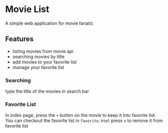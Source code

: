 # Movie List
A simple web application for movie fanatic

## Features
- listing movies from movie api
- searching movies by title
- add movies to your favorite list
- manage your favorite list

### Searching 
type the title of the movies in search bar
### Favorite List 
In index page, press the `+` button on the movie to keep it into favorite list.
You can checkout the favorite list in `favorite.html`
press `x` to remove it from favorite list

